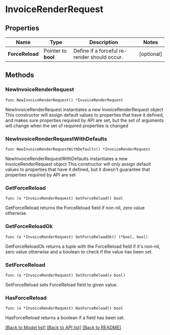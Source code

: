 # InvoiceRenderRequest

## Properties

Name | Type | Description | Notes
------------ | ------------- | ------------- | -------------
**ForceReload** | Pointer to **bool** | Define if a forceful re-render should occur. | [optional] 

## Methods

### NewInvoiceRenderRequest

`func NewInvoiceRenderRequest() *InvoiceRenderRequest`

NewInvoiceRenderRequest instantiates a new InvoiceRenderRequest object
This constructor will assign default values to properties that have it defined,
and makes sure properties required by API are set, but the set of arguments
will change when the set of required properties is changed

### NewInvoiceRenderRequestWithDefaults

`func NewInvoiceRenderRequestWithDefaults() *InvoiceRenderRequest`

NewInvoiceRenderRequestWithDefaults instantiates a new InvoiceRenderRequest object
This constructor will only assign default values to properties that have it defined,
but it doesn't guarantee that properties required by API are set

### GetForceReload

`func (o *InvoiceRenderRequest) GetForceReload() bool`

GetForceReload returns the ForceReload field if non-nil, zero value otherwise.

### GetForceReloadOk

`func (o *InvoiceRenderRequest) GetForceReloadOk() (*bool, bool)`

GetForceReloadOk returns a tuple with the ForceReload field if it's non-nil, zero value otherwise
and a boolean to check if the value has been set.

### SetForceReload

`func (o *InvoiceRenderRequest) SetForceReload(v bool)`

SetForceReload sets ForceReload field to given value.

### HasForceReload

`func (o *InvoiceRenderRequest) HasForceReload() bool`

HasForceReload returns a boolean if a field has been set.


[[Back to Model list]](../README.md#documentation-for-models) [[Back to API list]](../README.md#documentation-for-api-endpoints) [[Back to README]](../README.md)


